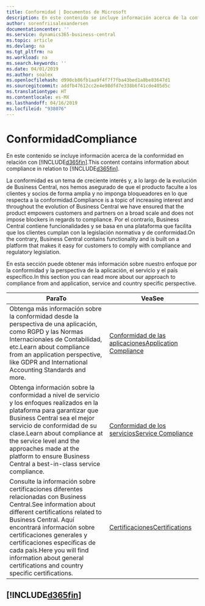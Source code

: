 ```yaml
---
title: Conformidad | Documentos de Microsoft
description: En este contenido se incluye información acerca de la conformidad en relación con Business Central.
author: sorenfriisalexandersen
documentationcenter: ''
ms.service: dynamics365-business-central
ms.topic: article
ms.devlang: na
ms.tgt_pltfrm: na
ms.workload: na
ms.search.keywords: ''
ms.date: 04/01/2019
ms.author: soalex
ms.openlocfilehash: d990cb86fb1aa9f4f7f7fba43bed1a8be83647d1
ms.sourcegitcommit: addfb47612cc2e4e98dfd7e338b6f41cde405d5c
ms.translationtype: HT
ms.contentlocale: es-MX
ms.lasthandoff: 04/16/2019
ms.locfileid: "938076"
---
```

# <a name="compliance"></a><span data-ttu-id="783b9-103">Conformidad</span><span class="sxs-lookup"><span data-stu-id="783b9-103">Compliance</span></span>
<span data-ttu-id="783b9-104">En este contenido se incluye información acerca de la conformidad en relación con [!INCLUDE[d365fin](../includes/d365fin_md.md)].</span><span class="sxs-lookup"><span data-stu-id="783b9-104">This content contains information about compliance in relation to [!INCLUDE[d365fin](../includes/d365fin_md.md)].</span></span>  

<span data-ttu-id="783b9-105">La conformidad es un tema de creciente interés y, a lo largo de la evolución de Business Central, nos hemos asegurado de que el producto faculte a los clientes y socios de forma amplia y no imponga bloqueadores en lo que respecta a la conformidad.</span><span class="sxs-lookup"><span data-stu-id="783b9-105">Compliance is a topic of increasing interest and throughout the evolution of Business Central we have ensured that the product empowers customers and partners on a broad scale and does not impose blockers in regards to compliance.</span></span> <span data-ttu-id="783b9-106">Por el contrario, Business Central contiene funcionalidades y se basa en una plataforma que facilita que los clientes cumplan con la legislación normativa y de conformidad.</span><span class="sxs-lookup"><span data-stu-id="783b9-106">On the contrary, Business Central contains functionality and is built on a platform that makes it easy for customers to comply with compliance and regulatory legislation.</span></span>

<span data-ttu-id="783b9-107">En esta sección puede obtener más información sobre nuestro enfoque por la conformidad y la perspectiva de la aplicación, el servicio y el país específico.</span><span class="sxs-lookup"><span data-stu-id="783b9-107">In this section you can read more about our approach to compliance from and application, service and country specific perspective.</span></span>

|<span data-ttu-id="783b9-108">**Para**</span><span class="sxs-lookup"><span data-stu-id="783b9-108">**To**</span></span>|<span data-ttu-id="783b9-109">**Vea**</span><span class="sxs-lookup"><span data-stu-id="783b9-109">**See**</span></span>|  
|------------|-------------|  
|<span data-ttu-id="783b9-110">Obtenga más información sobre la conformidad desde la perspectiva de una aplicación, como RGPD y las Normas Internacionales de Contabilidad, etc.</span><span class="sxs-lookup"><span data-stu-id="783b9-110">Learn about compliance from an application perspective, like GDPR and International Accounting Standards and more.</span></span>|[<span data-ttu-id="783b9-111">Conformidad de las aplicaciones</span><span class="sxs-lookup"><span data-stu-id="783b9-111">Application Compliance</span></span>](compliance-application-compliance.md)|  
|<span data-ttu-id="783b9-112">Obtenga información sobre la conformidad a nivel de servicio y los enfoques realizados en la plataforma para garantizar que Business Central sea el mejor servicio de conformidad de su clase.</span><span class="sxs-lookup"><span data-stu-id="783b9-112">Learn about compliance at the service level and the approaches made at the platform to ensure Business Central a best-in-class service compliance.</span></span>|[<span data-ttu-id="783b9-113">Conformidad de los servicios</span><span class="sxs-lookup"><span data-stu-id="783b9-113">Service Compliance</span></span>](compliance-service-compliance.md)|  
|<span data-ttu-id="783b9-114">Consulte la información sobre certificaciones diferentes relacionadas con Business Central.</span><span class="sxs-lookup"><span data-stu-id="783b9-114">See information about different certifications related to Business Central.</span></span> <span data-ttu-id="783b9-115">Aquí encontrará información sobre certificaciones generales y certificaciones específicas de cada país.</span><span class="sxs-lookup"><span data-stu-id="783b9-115">Here you will find information about general certifications and country specific certifications.</span></span>|[<span data-ttu-id="783b9-116">Certificaciones</span><span class="sxs-lookup"><span data-stu-id="783b9-116">Certifications</span></span>](compliance-certifications.md)|  

 ## [!INCLUDE[d365fin](../includes/free_trial_md.md)]  
 

